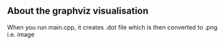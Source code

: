 ## About the graphviz visualisation

When you run main.cpp, it creates .dot file which is then converted to .png i.e. image 
